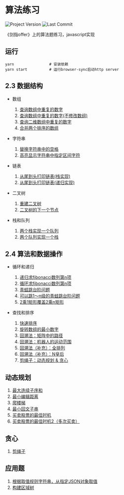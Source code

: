 # 算法练习

![Project Version](https://img.shields.io/github/package-json/v/xlkang/algorithm-practice)
![Last Commit](https://img.shields.io/github/last-commit/xlkang/algorithm-practice)

《剑指offer》上的算法题练习，javascript实现

## 运行

```shell
yarn                # 安装依赖
yarn start          # 运行browser-sync启动http server
```

## 2.3 数据结构

- 数组
    1. [查询数组中重复的数字](https://github.com/xlkang/algorithm-practice/blob/master/2-3/array/findRepeatNum.js)
    2. [查询数组中重复的数字(不修改数组)](https://github.com/xlkang/algorithm-practice/blob/master/2-3/array/findRepeatNumDontModify.js)
    3. [查询二维数组中重复的数字](https://github.com/xlkang/algorithm-practice/blob/master/2-3/array/findTwoDigitArray.js)
    4. [合并两个排序的数组](https://github.com/xlkang/algorithm-practice/blob/master/array/2-3/combineSortedArrays.js)

- 字符串
    1. [替换字符串中的空格](https://github.com/xlkang/algorithm-practice/blob/master/string/2-3/replaceSpaceOfString.js)
    2. [高亮显示字符串中指定区间字符](https://github.com/xlkang/algorithm-practice/blob/master/2-3/string/highlightWordOfString.js)

- 链表
    1. [从尾到头打印链表(栈实现)](https://github.com/xlkang/algorithm-practice/blob/master/2-3/linkedList/printLindedListfromEToS.js)
    2. [从尾到头打印链表(递归实现)](https://github.com/xlkang/algorithm-practice/blob/master/2-3/linkedList/printLindedListfromEToS_recursion.js)

- 二叉树
    1. [重建二叉树](https://github.com/xlkang/algorithm-practice/blob/master/2-3/tree/rebuildBinaryTree.js)
    2. [二叉树的下一个节点](https://github.com/xlkang/algorithm-practice/blob/master/2-3/tree/nextNodeOfBinaryTree.js)

- 栈和队列
    1. [两个栈实现一个队列](https://github.com/xlkang/algorithm-practice/blob/master/2-3/stackAndQueue/cQueueByTwoStacks.js)
    2. [两个队列实现一个栈](https://github.com/xlkang/algorithm-practice/blob/master/2-3/stackAndQueue/cStackByTwoQueues.js)

## 2.4 算法和数据操作

 - 循环和递归
    1. [递归求fibonacci数列第n项](https://github.com/xlkang/algorithm-practice/blob/master/2-4/loopAndRecursion/fibonacciRecursion.js)
    2. [循环求fibonacci数列第n项](https://github.com/xlkang/algorithm-practice/blob/master/2-4/loopAndRecursion/fibonacciLoop.js)
    3. [青蛙跳台阶问题](https://github.com/xlkang/algorithm-practice/blob/master/2-4/loopAndRecursion/jumpSteps.js)
    4. [可以跳1～n级的青蛙跳台阶问题](https://github.com/xlkang/algorithm-practice/blob/master/2-4/loopAndRecursion/jumpStepsWithN.js)
    5. [2乘1矩形覆盖2乘n矩形](https://github.com/xlkang/algorithm-practice/blob/master/2-4/loopAndRecursion/coverRectangle.js)

 - 查找和排序
    1. [快速排序](https://github.com/xlkang/algorithm-practice/blob/master/2-4/searchAndSort/quickSort.js)
    2. [旋转数组的最小数字](https://github.com/xlkang/algorithm-practice/blob/master/2-4/searchAndSort/minNumInRotateArray.js)
    3. [回溯法：矩阵中的路径](https://github.com/xlkang/algorithm-practice/blob/master/2-4/searchAndSort/pathInMatrix.js)
    4. [回溯法：机器人的运动范围](https://github.com/xlkang/algorithm-practice/blob/master/2-4/searchAndSort/robotTrajectory.js)
    5. [回溯法（补充）：全排列](https://github.com/xlkang/algorithm-practice/blob/master/2-4/searchAndSort/backtrack.js)
    6. [回溯法（补充）：N皇后](https://github.com/xlkang/algorithm-practice/blob/master/2-4/searchAndSort/nQueens.js)
    7. [剪绳子：动态规划 & 贪心](https://github.com/xlkang/algorithm-practice/blob/master/2-4/searchAndSort/dynamicAndGreedy.js)

## 动态规划

1. [最大连续子序和](https://github.com/xlkang/algorithm-practice/blob/master/dp/maxSubArray.js)
2. [最小编辑距离](https://github.com/xlkang/algorithm-practice/blob/master/dp/minDistance.js)
3. [爬楼梯](https://github.com/xlkang/algorithm-practice/blob/master/dp/climbStairs.js)
4. [最小回文子串](https://github.com/xlkang/algorithm-practice/blob/master/dp/longestPalindrome.js)
5. [买卖股票的最佳时机](https://github.com/xlkang/algorithm-practice/blob/master/dp/maxProfit.js)
6. [买卖股票的最佳时机2（多次买卖）](https://github.com/xlkang/algorithm-practice/blob/master/dp/maxProfit2.js)

## 贪心

1. [剪绳子](https://github.com/xlkang/algorithm-practice/blob/master/greedy/cuttingRope.js)

## 应用题

1. [根据取值规则字符串，从指定JSON对象取值](https://github.com/xlkang/algorithm-practice/blob/master/applications/getValueFromJson.js)
2. [构建区域树](https://github.com/xlkang/algorithm-practice/blob/master/applications/region.js)
